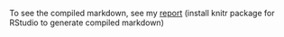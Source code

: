 To see the compiled markdown, see my [report](/PracticalMachineLearning/PracticalMachineLearningCourseProject.Rmd)
(install knitr package for RStudio to generate compiled markdown)

